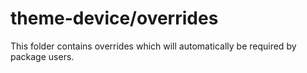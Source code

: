 # theme-device/overrides

This folder contains overrides which will automatically be required by package users.

